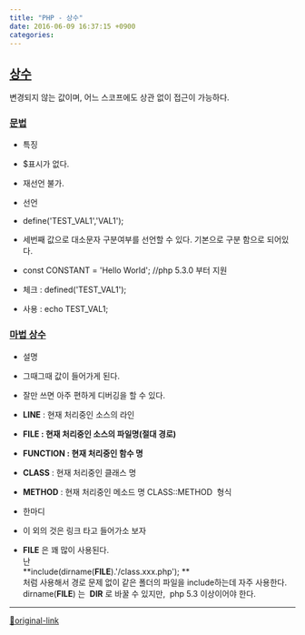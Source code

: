 ```yaml
---
title: "PHP - 상수"
date: 2016-06-09 16:37:15 +0900
categories: 
---
```

  

[상수](http://php.net/manual/kr/language.constants.php "상수")
----------------------------------------------------------

변경되지 않는 값이며, 어느 스코프에도 상관 없이 접근이 가능하다.
### [문법](http://php.net/manual/kr/language.constants.syntax.php "문법")

- 특징
- $표시가 없다.
- 재선언 불가.

- 선언 
- define('TEST_VAL1','VAL1');
- 세번째 값으로 대소문자 구분여부를 선언할 수 있다. 기본으로 구분 함으로 되어있다.

- const CONSTANT = 'Hello World'; //php 5.3.0 부터 지원

- 체크 : defined('TEST_VAL1');
- 사용 : echo TEST_VAL1;

### [마법 상수](http://php.net/manual/kr/language.constants.predefined.php "마법 상수")

- 설명
- 그때그때 값이 들어가게 된다.
- 잘만 쓰면 아주 편하게 디버깅을 할 수 있다.

- __LINE__ : 현재 처리중인 소스의 라인
- **__FILE__ : 현재 처리중인 소스의 파일명(절대 경로)**
- **__FUNCTION__ : 현재 처리중인 함수 명**
- __CLASS__ : 현재 처리중인 클래스 명
- __METHOD__ : 현재 처리중인 메소드 명 CLASS::METHOD  형식
- 한마디
- 이 외의 것은 링크 타고 들어가소 보자
- __FILE__ 은 꽤 많이 사용된다.  
난   
**include(dirname(__FILE__).'/class.xxx.php'); **  
처럼 사용해서 경로 문제 없이 같은 폴더의 파일을 include하는데 자주 사용한다.  
dirname(__FILE__) 는  __DIR__ 로 바꿀 수 있지만,  php 5.3 이상이어야 한다.






***
[🔗original-link](http://www.mins01.com/mh/tech/read/1003)